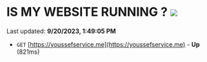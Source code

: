 # IS MY WEBSITE RUNNING ? [![](https://img.shields.io/static/v1?label=Sponsor&message=%E2%9D%A4&logo=GitHub&color=%23fe8e86)](https://github.com/sponsors/<username>)

Last updated: **9/20/2023, 1:49:05 PM**

- `GET` [https://youssefservice.me](https://youssefservice.me) - **Up** (821ms)
